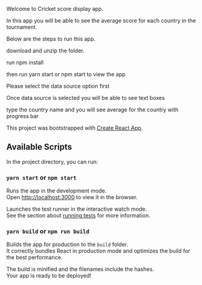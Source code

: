Welcome to Cricket score display app.

In this app you will be able to see the average score for each country in the tournament.

Below are the steps to run this app.

download and unzip the folder.

run npm install 

then run yarn start or npm start to view the app

Please select the data source option first

Once data source is selected you will be able to see text boxes

type the country name and you will see average for the country with progress bar



This project was bootstrapped with [Create React App](https://github.com/facebook/create-react-app).

## Available Scripts

In the project directory, you can run:

### `yarn start` or `npm start`

Runs the app in the development mode.<br />
Open [http://localhost:3000](http://localhost:3000) to view it in the browser.

Launches the test runner in the interactive watch mode.<br />
See the section about [running tests](https://facebook.github.io/create-react-app/docs/running-tests) for more information.

### `yarn build` or `npm run build`

Builds the app for production to the `build` folder.<br />
It correctly bundles React in production mode and optimizes the build for the best performance.

The build is minified and the filenames include the hashes.<br />
Your app is ready to be deployed!

